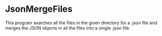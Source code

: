 # JsonMergeFiles
This program searches all the files in the given directory for a .json file and merges the JSON objects in all the files into a single .json file
